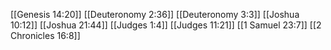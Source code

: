 [[Genesis 14:20]]
[[Deuteronomy 2:36]]
[[Deuteronomy 3:3]]
[[Joshua 10:12]]
[[Joshua 21:44]]
[[Judges 1:4]]
[[Judges 11:21]]
[[1 Samuel 23:7]]
[[2 Chronicles 16:8]]
